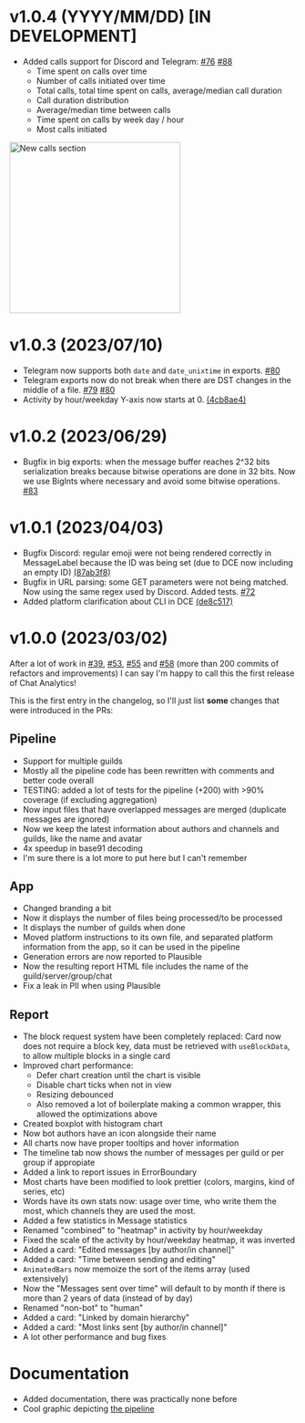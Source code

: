 # v1.0.4 (YYYY/MM/DD) [IN DEVELOPMENT]

- Added calls support for Discord and Telegram: [#76](https://github.com/mlomb/chat-analytics/issues/76) [#88](https://github.com/mlomb/chat-analytics/pull/88)
    - Time spent on calls over time
    - Number of calls initiated over time
    - Total calls, total time spent on calls, average/median call duration
    - Call duration distribution
    - Average/median time between calls
    - Time spent on calls by week day / hour
    - Most calls initiated

<img src="https://github.com/mlomb/chat-analytics/assets/5845105/bbf21f1c-4202-4c9a-ab9d-ff3b3c6c199b" width="300" title="New calls section" />

# v1.0.3 (2023/07/10)

- Telegram now supports both `date` and `date_unixtime` in exports. [#80](https://github.com/mlomb/chat-analytics/issues/80)
- Telegram exports now do not break when there are DST changes in the middle of a file. [#79](https://github.com/mlomb/chat-analytics/issues/79) [#80](https://github.com/mlomb/chat-analytics/issues/80)
- Activity by hour/weekday Y-axis now starts at 0. [(4cb8ae4)](https://github.com/mlomb/chat-analytics/commit/4cb8ae4904901e4238c5b5f59e02c6c5040d1d03)

# v1.0.2 (2023/06/29)

- Bugfix in big exports: when the message buffer reaches 2^32 bits serialization breaks because bitwise operations are done in 32 bits. Now we use BigInts where necessary and avoid some bitwise operations. [#83](https://github.com/mlomb/chat-analytics/issues/83)

# v1.0.1 (2023/04/03)

- Bugfix Discord: regular emoji were not being rendered correctly in MessageLabel because the ID was being set (due to DCE now including an empty ID) [(87ab3f8)](https://github.com/mlomb/chat-analytics/commit/87ab3f8df20ea493056f0832d50b1b8661e67fa3)
- Bugfix in URL parsing: some GET parameters were not being matched. Now using the same regex used by Discord. Added tests. [#72](https://github.com/mlomb/chat-analytics/pull/72)
- Added platform clarification about CLI in DCE [(de8c517)](https://github.com/mlomb/chat-analytics/commit/de8c5177fdc1194497a3bdbafd5e476d7f97837e)

# v1.0.0 (2023/03/02)

After a lot of work in [#39](https://github.com/mlomb/chat-analytics/pull/39), [#53](https://github.com/mlomb/chat-analytics/pull/53), [#55](https://github.com/mlomb/chat-analytics/pull/55) and [#58](https://github.com/mlomb/chat-analytics/pull/58) (more than 200 commits of refactors and improvements) I can say I'm happy to call this the first release of Chat Analytics!

This is the first entry in the changelog, so I'll just list **some** changes that were introduced in the PRs:

## Pipeline

- Support for multiple guilds
- Mostly all the pipeline code has been rewritten with comments and better code overall
- TESTING: added a lot of tests for the pipeline (+200) with >90% coverage (if excluding aggregation)
- Now input files that have overlapped messages are merged (duplicate messages are ignored)
- Now we keep the latest information about authors and channels and guilds, like the name and avatar
- 4x speedup in base91 decoding
- I'm sure there is a lot more to put here but I can't remember

## App

- Changed branding a bit
- Now it displays the number of files being processed/to be processed
- It displays the number of guilds when done
- Moved platform instructions to its own file, and separated platform information from the app, so it can be used in the pipeline
- Generation errors are now reported to Plausible
- Now the resulting report HTML file includes the name of the guild/server/group/chat
- Fix a leak in PII when using Plausible

## Report

- The block request system have been completely replaced: Card now does not require a block key, data must be retrieved with `useBlockData`, to allow multiple blocks in a single card
- Improved chart performance:
  - Defer chart creation until the chart is visible
  - Disable chart ticks when not in view
  - Resizing debounced
  - Also removed a lot of boilerplate making a common wrapper, this allowed the optimizations above
- Created boxplot with histogram chart
- Now bot authors have an icon alongside their name
- All charts now have proper tooltips and hover information
- The timeline tab now shows the number of messages per guild or per group if appropiate
- Added a link to report issues in ErrorBoundary
- Most charts have been modified to look prettier (colors, margins, kind of series, etc)
- Words have its own stats now: usage over time, who write them the most, which channels they are used the most.
- Added a few statistics in Message statistics
- Renamed "combined" to "heatmap" in activity by hour/weekday
- Fixed the scale of the activity by hour/weekday heatmap, it was inverted
- Added a card: "Edited messages [by author/in channel]"
- Added a card: "Time between sending and editing"
- `AnimatedBars` now memoize the sort of the items array (used extensively)
- Now the "Messages sent over time" will default to by month if there is more than 2 years of data (instead of by day)
- Renamed "non-bot" to "human"
- Added a card: "Linked by domain hierarchy"
- Added a card: "Most links sent [by author/in channel]"
- A lot other performance and bug fixes

# Documentation

- Added documentation, there was practically none before
- Cool graphic depicting [the pipeline](https://github.com/mlomb/chat-analytics/blob/main/docs/PIPELINE.md)
